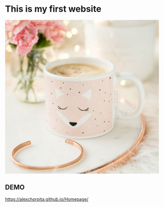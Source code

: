 # This is my first website
![photo](images/photo3.jpeg)
## DEMO 
https://alexchorpita.github.io/Homepage/